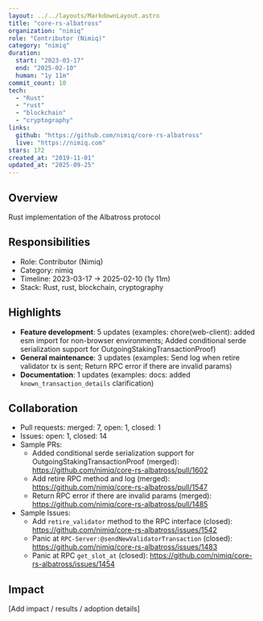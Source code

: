 ```yaml
---
layout: ../../layouts/MarkdownLayout.astro
title: "core-rs-albatross"
organization: "nimiq"
role: "Contributor (Nimiq)"
category: "nimiq"
duration:
  start: "2023-03-17"
  end: "2025-02-10"
  human: "1y 11m"
commit_count: 10
tech:
  - "Rust"
  - "rust"
  - "blockchain"
  - "cryptography"
links:
  github: "https://github.com/nimiq/core-rs-albatross"
  live: "https://nimiq.com"
stars: 172
created_at: "2019-11-01"
updated_at: "2025-09-25"
---
```

## Overview
Rust implementation of the Albatross protocol

## Responsibilities
- Role: Contributor (Nimiq)
- Category: nimiq
- Timeline: 2023-03-17 -> 2025-02-10 (1y 11m)
- Stack: Rust, rust, blockchain, cryptography

## Highlights
- **Feature development**: 5 updates (examples: chore(web-client): added esm import for non-browser environments; Added conditional serde serialization support for OutgoingStakingTransactionProof)
- **General maintenance**: 3 updates (examples: Send log when retire validator tx is sent; Return RPC error if there are invalid params)
- **Documentation**: 1 updates (examples: docs: added `known_transaction_details` clarification)

## Collaboration
- Pull requests: merged: 7, open: 1, closed: 1
- Issues: open: 1, closed: 14
- Sample PRs:
  - Added conditional serde serialization support for OutgoingStakingTransactionProof (merged): https://github.com/nimiq/core-rs-albatross/pull/1602
  - Add retire RPC method and log (merged): https://github.com/nimiq/core-rs-albatross/pull/1547
  - Return RPC error if there are invalid params (merged): https://github.com/nimiq/core-rs-albatross/pull/1485
- Sample Issues:
  - Add `retire_validator` method to the RPC interface (closed): https://github.com/nimiq/core-rs-albatross/issues/1542
  - Panic at `RPC-Server:@sendNewValidatorTransaction` (closed): https://github.com/nimiq/core-rs-albatross/issues/1483
  - Panic at RPC `get_slot_at` (closed): https://github.com/nimiq/core-rs-albatross/issues/1454

## Impact
[Add impact / results / adoption details]
